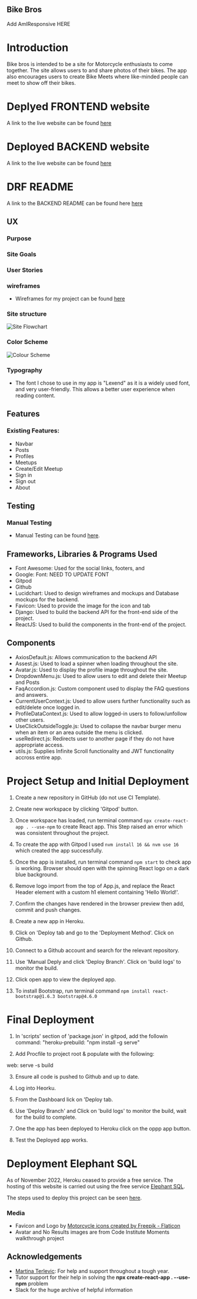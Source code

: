 ## Bike Bros

Add AmIResponsive HERE

# Introduction 

Bike bros is intended to be a site for Motorcycle enthusiasts to come together.
The site allows users to and share photos of their bikes. 
The app also encourages users to create Bike Meets where like-minded people can meet to show off their bikes. 

# Deplyed FRONTEND website 
A link to the live website can be found [here](https://fe-bike-bros.herokuapp.com/)

# Deployed BACKEND website 
A link to the live website can be found [here](https://bike-bros.herokuapp.com/)

# DRF README
A link to the BACKEND README can be found here [here](https://github.com/JoeQuigley1/pp5-drf-bike-brothers)



## UX 


### Purpose

### Site Goals

### User Stories

### wireframes

- Wireframes for my project can be found [here](/src/assets/wireframes/)


### Site structure


![Site Flowchart](src/assets/readme_screenshots/site-flow.png)


### Color Scheme
![Colour Scheme](src/assets/readme_screenshots/color%20scheme.png)

### Typography
- The font I chose to use in my app is "Lexend" as it is a widely used font, and very user-friendly. This allows a better user experience when reading content. 

## Features
### Existing Features:
- Navbar
- Posts
- Profiles
- Meetups
- Create/Edit Meetup
- Sign in
- Sign out
- About


## Testing

### Manual Testing
- Manual Testing can be found [here](/TESTS.md).

## Frameworks, Libraries & Programs Used
- Font Awesome: Used for the social links, footers, and 
- Google: Font: NEED TO UPDATE FONT 
- Gitpod
- Github
- Lucidchart: Used to design wireframes and mockups and Database mockups for the backend.
- Favicon: Used to provide the image for the icon and tab
- Django: Used to build the backend API for the front-end side of the project.
- ReactJS: Used to build the components in the front-end of the project.

## Components

- AxiosDefault.js: Allows communication to the backend API
- Assest.js: Used to load a spinner when loading throughout the site.
- Avatar.js: Used to display the profile image throughout the site.
- DropdownMenu.js: Used to allow users to edit and delete their Meetup and Posts
- FaqAccordion.js: Custom component used to display the FAQ questions and answers. 
- CurrentUserContext.js: Used to allow users further functionality such as edit/delete once logged in.
- ProfileDataContext.js: Used to allow logged-in users to follow/unfollow other users.
- UseClickOutsideToggle.js: Used to collapse the navbar burger menu when an item or an area outside the menu is clicked.
- useRedirect.js: Redirects user to another page if they do not have appropriate access. 
- utils.js: Supplies Infinite Scroll functionality and JWT functionality accross entire app. 




# Project Setup and Initial Deployment

1. Create a new repository in GitHub (do not use CI Template).

2. Create new workspace by clicking 'Gitpod' button. 

3. Once workspace has loaded, run terminal command `npx create-react-app . --use-npm` to create React app. 
This Step raised an error which was consistent throughout the project. 

4. To create the app with Gitpod I used `nvm install 16 && nvm use 16` which created the app successfully. 

5. Once the app is installed, run terminal command `npm start` to check app is working. Browser should open with the spinning React logo on a dark blue background. 

6. Remove logo import from the top of App.js, and replace the React Header element with a custom h1 element containing 'Hello World!'. 

7. Confirm the changes have rendered in the browser preview then add, commit and push changes. 

8. Create a new app in Heroku. 

9. Click on 'Deploy tab and go to the 'Deployment Method'. Click on Github.

10. Connect to a Github account  and search for the relevant repository.

11. Use 'Manual Deply and click 'Deploy Branch'. Click on 'build logs' to monitor the build. 

12. Click open app to view the deployed app.

13. To install Bootstrap, run terminal command `npm install react-bootstrap@1.6.3 bootstrap@4.6.0`

# Final Deployment

1. In 'scripts' section of 'package.json' in gitpod, add the followin command: 
"heroku-prebuild: "npm install -g serve"

2. Add Procfile to project root & populate with the following:

web: serve -s build

3. Ensure all code is pushed to Github and up to date. 

4. Log into Heorku.

5. From the Dashboard lick on 'Deploy tab.

6. Use 'Deploy Branch' and Click on 'build logs' to monitor the build, wait for the build to complete. 

7. One the app has been deployed to Heroku click on the oppp app button. 

8. Test the Deployed app works. 


# Deployment Elephant SQL 

As of November 2022, Heroku ceased to provide a free service. The hosting of this website is carried out using the free service [Elephant SQL](https://www.elephantsql.com/). 

The steps used to deploy this project can be seen [here](https://code-institute-students.github.io/deployment-docs/30-pp4/django-01-create-a-database).

### Media

- Favicon and Logo by <a href="https://www.flaticon.com/free-icons/motorcycle" title="motorcycle icons">Motorcycle icons created by Freepik - Flaticon</a>
- Avatar and No Results images are from Code Institute Moments walkthrough project


## Acknowledgements 


- [Martina Terlevic](https://github.com/SephTheOverwitch): For help and support throughout a tough year.
- Tutor support for their help in solving the **npx create-react-app . --use-npm** problem
- Slack for the huge archive of helpful information
